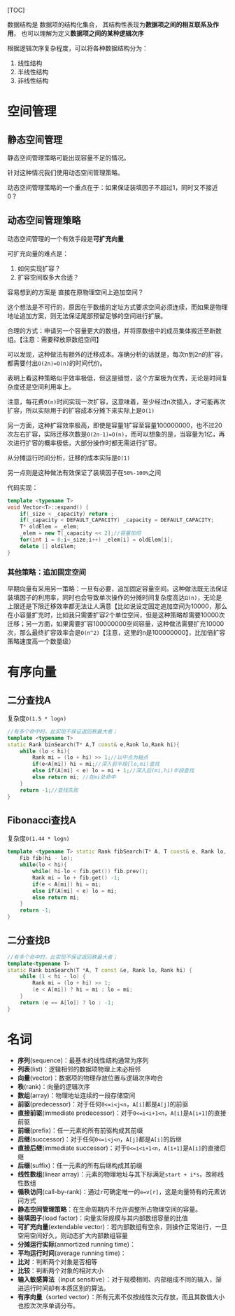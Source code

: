 [TOC]

数据结构是 数据项的结构化集合， 其结构性表现为**数据项之间的相互联系及作用**， 也可以理解为定义**数据项之间的某种逻辑次序**

根据逻辑次序复杂程度，可以将各种数据结构分为：
1. 线性结构
2. 半线性结构
3. 非线性结构

# 空间管理
## 静态空间管理
静态空间管理策略可能出现容量不足的情况。

针对这种情况我们使用动态空间管理策略。

动态空间管理策略的一个重点在于：如果保证装填因子不超过1，同时又不接近0？

## 动态空间管理策略
动态空间管理的一个有效手段是**可扩充向量**

可扩充向量的难点是：
1. 如何实现扩容？
2. 扩容空间取多大合适？

容易想到的方案是 直接在原物理空间上追加空间？

这个想法是不可行的，原因在于数组的定址方式要求空间必须连续，而如果是物理地址追加方案，则无法保证尾部预留足够的空间进行扩展。

合理的方式：申请另一个容量更大的数组，并将原数组中的成员集体搬迁至新数组。【注意：需要释放原数组空间】

可以发现，这种做法有额外的迁移成本。准确分析的话就是，每次n到2n的扩容，都需要付出`O(2n)=O(n)`的时间代价。

表明上看这种策略似乎效率极低，但这是错觉，这个方案极为优秀，无论是时间复杂度还是空间利用率上。

注意，每花费`O(n)`时间实现一次扩容，这意味着，至少经过n次插入，才可能再次扩容，所以实际用于的扩容成本分摊下来实际上是`O(1)`

另一方面，这种扩容效率极高，即使是容量1扩容至容量100000000，也不过20次左右扩容，实际迁移次数是`O(2n-1)=O(n)`，而可以想象的是，当容量为1亿，再次进行扩容的概率极低，大部分操作时都无需进行扩容。

从分摊运行时间分析，迁移的成本实际是`O(1)`

另一点则是这种做法有效保证了装填因子在`50%-100%`之间

代码实现：
```c++
template <typename T>
void Vector<T>::expand() {
    if(_size < _capacity) return ;
    if(_capacity < DEFAULT_CAPACITY) _capacity = DEFAULT_CAPACITY;
    T* oldElem = _elem;
    _elem = new T[_capacity << 2];//容量加倍
    for(int i = 0;i<_size;i++) _elem[i] = oldElem[i];
    delete [] oldElem;
}
```

### 其他策略：追加固定空间
早期向量有采用另一策略：一旦有必要，追加固定容量空间。这种做法既无法保证装填因子的利用率，同时也会导致单次操作的分摊时间复杂度高达`Ω(n)`，无论是上限还是下限迁移效率都无法让人满意【比如说设定固定追加空间为10000，那么在小容量扩充时，比如我只需要扩容2个单位空间，但是这种策略却需要10000次迁移；另一方面，如果需要扩容100000000空间容量，这种做法需要扩充10000次，那么最终扩容效率会是`O(n^2)`【注意，这里的n是100000000】，比加倍扩容策略速度高一个数量级）

# 有序向量
## 二分查找A
复杂度`O(1.5 * logn)`
```c++
//有多个命中时，此实现不保证返回秩最大者；
template <typename T>
static Rank binSearch(T* A,T const& e,Rank lo,Rank hi){
    while (lo < hi){
        Rank mi = (lo + hi) >> 1;//以中点为轴点
        if(e<A[mi]) hi = mi;//深入前半段[lo,mi)查找
        else if(A[mi] < e) lo = mi + 1;//深入后(mi,hi)半段查找
        else return mi; //在mi处命中
    }
    return -1;//查找失败
}
```

## Fibonacci查找A
复杂度`O(1.44 * logn)`
```c++
template <typename T> static Rank fibSearch(T* A, T const& e, Rank lo, Rank hi){
    Fib fib(hi - lo);
    while(lo < hi){
        while( hi-lo < fib.get()) fib.prev();
        Rank mi = lo + fib.get() -1;
        if(e < A[mi]) hi = mi;
        else if(A[mi] < e) lo = mi;
        else return mi;
    }
    return -1;
}
```

## 二分查找B
```c++
//有多个命中时，此实现不保证返回秩最大者；
template<typename T>
static Rank binSearch(T *A, T const &e, Rank lo, Rank hi) {
    while (1 < hi - lo) {
        Rank mi = (lo + hi) >> 1;
        (e < A[mi]) ? hi = mi : lo = mi;
    }
    return (e == A[lo]) ? lo : -1;
}
```


# 名词
- **序列**(sequence)：最基本的线性结构通常为序列
- **列表**(list)：逻辑相邻的数据项物理上未必相邻
- **向量**(vector)：数据项的物理存放位置与逻辑次序吻合
- **秩**(rank)：向量的逻辑次序
- **数组**(array)：物理地址连续的一段存储空间
- **前驱**(predecessor)：对于任何`0<=i<j<n`，`A[i]`都是`A[j]`的前驱
- **直接前驱**(immediate predecessor)：对于`0<=i<i+1<n`，`A[i]`是`A[i+1]`的直接前驱
- **前缀**(prefix)：任一元素的所有前驱构成其前缀
- **后继**(successor)：对于任何`0<=i<j<n`，`A[j]`都是`A[i]`的后继
- **直接后继**(immediate successor)：对于`0<=i<i+1<n`，`A[i+1]`是`A[i]`的直接后继
- **后缀**(suffix)：任一元素的所有后继构成其前缀
- **线性数组**(linear array)：元素的物理地址与其下标满足`start + i*s`，故称线性数组
- **循秩访问**(call-by-rank)：通过`r`可确定唯一的`e=v[r]`，这是向量特有的元素访问方式
- **静态空间管理策略**：在生命周期内不允许调整所占物理空间的容量。
- **装填因子**(load factor)：向量实际规模与其内部数组容量的比值
- **可扩充向量**(extendable vector)：若内部数组有空余，则操作正常进行，一旦空用空间好久，则动态扩大内部数组容量
- **分摊运行实际**(anmortized running time)：
- **平均运行时间**(average running time)：
- **比对**：判断两个对象是否相等
- **比较**：判断两个对象的相对大小
- **输入敏感算法**（input sensitive）：对于规模相同、内部组成不同的输入，渐进运行时间却有本质区别的算法。
- **有序向量**（sorted vector）：所有元素不仅按线性次元存放，而且其数值大小也按次次序单调分布。